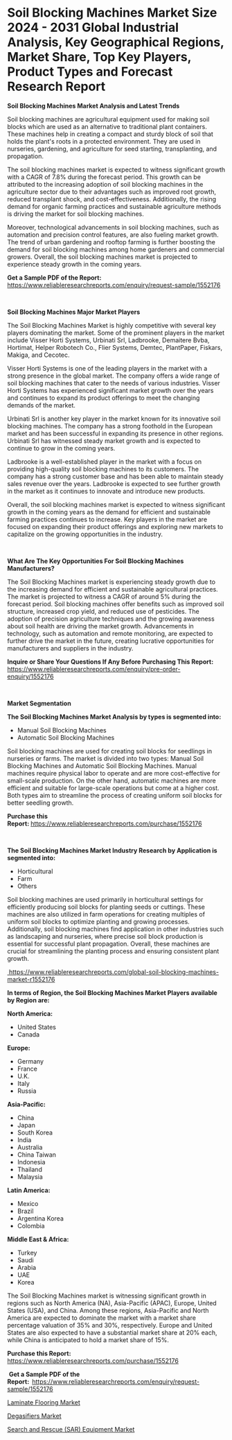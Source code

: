 <p><h1>Soil Blocking Machines Market Size 2024 - 2031 Global Industrial Analysis, Key Geographical Regions, Market Share, Top Key Players, Product Types and Forecast Research Report</h1></p><p><strong>Soil Blocking Machines Market Analysis and Latest Trends</strong></p>
<p><p>Soil blocking machines are agricultural equipment used for making soil blocks which are used as an alternative to traditional plant containers. These machines help in creating a compact and sturdy block of soil that holds the plant's roots in a protected environment. They are used in nurseries, gardening, and agriculture for seed starting, transplanting, and propagation.</p><p>The soil blocking machines market is expected to witness significant growth with a CAGR of 7.8% during the forecast period. This growth can be attributed to the increasing adoption of soil blocking machines in the agriculture sector due to their advantages such as improved root growth, reduced transplant shock, and cost-effectiveness. Additionally, the rising demand for organic farming practices and sustainable agriculture methods is driving the market for soil blocking machines.</p><p>Moreover, technological advancements in soil blocking machines, such as automation and precision control features, are also fueling market growth. The trend of urban gardening and rooftop farming is further boosting the demand for soil blocking machines among home gardeners and commercial growers. Overall, the soil blocking machines market is projected to experience steady growth in the coming years.</p></p>
<p><strong>Get a Sample PDF of the Report:&nbsp;</strong> <a href="https://www.reliableresearchreports.com/enquiry/request-sample/1552176">https://www.reliableresearchreports.com/enquiry/request-sample/1552176</a></p>
<p>&nbsp;</p>
<p><strong>Soil Blocking Machines Major Market Players</strong></p>
<p><p>The Soil Blocking Machines Market is highly competitive with several key players dominating the market. Some of the prominent players in the market include Visser Horti Systems, Urbinati Srl, Ladbrooke, Demaitere Bvba, Hortimat, Helper Robotech Co., Flier Systems, Demtec, PlantPaper, Fiskars, Makiga, and Cecotec.</p><p>Visser Horti Systems is one of the leading players in the market with a strong presence in the global market. The company offers a wide range of soil blocking machines that cater to the needs of various industries. Visser Horti Systems has experienced significant market growth over the years and continues to expand its product offerings to meet the changing demands of the market.</p><p>Urbinati Srl is another key player in the market known for its innovative soil blocking machines. The company has a strong foothold in the European market and has been successful in expanding its presence in other regions. Urbinati Srl has witnessed steady market growth and is expected to continue to grow in the coming years.</p><p>Ladbrooke is a well-established player in the market with a focus on providing high-quality soil blocking machines to its customers. The company has a strong customer base and has been able to maintain steady sales revenue over the years. Ladbrooke is expected to see further growth in the market as it continues to innovate and introduce new products.</p><p>Overall, the soil blocking machines market is expected to witness significant growth in the coming years as the demand for efficient and sustainable farming practices continues to increase. Key players in the market are focused on expanding their product offerings and exploring new markets to capitalize on the growing opportunities in the industry.</p></p>
<p>&nbsp;</p>
<p><strong>What Are The Key Opportunities For Soil Blocking Machines Manufacturers?</strong></p>
<p><p>The Soil Blocking Machines market is experiencing steady growth due to the increasing demand for efficient and sustainable agricultural practices. The market is projected to witness a CAGR of around 5% during the forecast period. Soil blocking machines offer benefits such as improved soil structure, increased crop yield, and reduced use of pesticides. The adoption of precision agriculture techniques and the growing awareness about soil health are driving the market growth. Advancements in technology, such as automation and remote monitoring, are expected to further drive the market in the future, creating lucrative opportunities for manufacturers and suppliers in the industry.</p></p>
<p><strong>Inquire or Share Your Questions If Any Before Purchasing This Report:</strong> <a href="https://www.reliableresearchreports.com/enquiry/pre-order-enquiry/1552176">https://www.reliableresearchreports.com/enquiry/pre-order-enquiry/1552176</a></p>
<p>&nbsp;</p>
<p><strong>Market Segmentation</strong></p>
<p><strong>The Soil Blocking Machines Market Analysis by types is segmented into:</strong></p>
<p><ul><li>Manual Soil Blocking Machines</li><li>Automatic Soil Blocking Machines</li></ul></p>
<p><p>Soil blocking machines are used for creating soil blocks for seedlings in nurseries or farms. The market is divided into two types: Manual Soil Blocking Machines and Automatic Soil Blocking Machines. Manual machines require physical labor to operate and are more cost-effective for small-scale production. On the other hand, automatic machines are more efficient and suitable for large-scale operations but come at a higher cost. Both types aim to streamline the process of creating uniform soil blocks for better seedling growth.</p></p>
<p><strong>Purchase this Report:&nbsp;</strong><a href="https://www.reliableresearchreports.com/purchase/1552176">https://www.reliableresearchreports.com/purchase/1552176</a></p>
<p>&nbsp;</p>
<p><strong>The Soil Blocking Machines Market Industry Research by Application is segmented into:</strong></p>
<p><ul><li>Horticultural</li><li>Farm</li><li>Others</li></ul></p>
<p><p>Soil blocking machines are used primarily in horticultural settings for efficiently producing soil blocks for planting seeds or cuttings. These machines are also utilized in farm operations for creating multiples of uniform soil blocks to optimize planting and growing processes. Additionally, soil blocking machines find application in other industries such as landscaping and nurseries, where precise soil block production is essential for successful plant propagation. Overall, these machines are crucial for streamlining the planting process and ensuring consistent plant growth.</p></p>
<p><a href="https://www.reliableresearchreports.com/global-soil-blocking-machines-market-r1552176">&nbsp;https://www.reliableresearchreports.com/global-soil-blocking-machines-market-r1552176</a></p>
<p><strong>In terms of Region, the Soil Blocking Machines Market Players available by Region are:</strong></p>
<p>
    <p> <strong> North America: </strong>
        <ul>
            <li>United States</li>
            <li>Canada</li>
        </ul>
        </p> 
    <p> <strong> Europe: </strong>
        <ul>
            <li>Germany</li>
            <li>France</li>
            <li>U.K.</li>
            <li>Italy</li>
            <li>Russia</li>
        </ul>
        </p> 
    <p> <strong> Asia-Pacific: </strong>
        <ul>
            <li>China</li>
            <li>Japan</li>
            <li>South Korea</li>
            <li>India</li>
            <li>Australia</li>
            <li>China Taiwan</li>
            <li>Indonesia</li>
            <li>Thailand</li>
            <li>Malaysia</li>
        </ul>
        </p> 
    <p> <strong> Latin America: </strong>
        <ul>
            <li>Mexico</li>
            <li>Brazil</li>
            <li>Argentina Korea</li>
            <li>Colombia</li>
        </ul>
        </p> 
    <p> <strong> Middle East & Africa: </strong>
        <ul>
            <li>Turkey</li>
            <li>Saudi</li>
            <li>Arabia</li>
            <li>UAE</li>
            <li>Korea</li>
        </ul>
    </p>
    </p>
<p><p>The Soil Blocking Machines market is witnessing significant growth in regions such as North America (NA), Asia-Pacific (APAC), Europe, United States (USA), and China. Among these regions, Asia-Pacific and North America are expected to dominate the market with a market share percentage valuation of 35% and 30%, respectively. Europe and United States are also expected to have a substantial market share at 20% each, while China is anticipated to hold a market share of 15%.</p></p>
<p><strong>Purchase this Report: </strong><a href="https://www.reliableresearchreports.com/purchase/1552176">https://www.reliableresearchreports.com/purchase/1552176</a></p>
<p>&nbsp;<strong>Get a Sample PDF of the Report:&nbsp;&nbsp;</strong><a href="https://www.reliableresearchreports.com/enquiry/request-sample/1552176">https://www.reliableresearchreports.com/enquiry/request-sample/1552176</a></p>
<p><strong></strong></p>
<p><p><a href="https://issuu.com/reportprime-2/docs/laminate-flooring-market-size-2030.pptx">Laminate Flooring Market</a></p><p><a href="https://view.publitas.com/reportprime-1/degasifiers-market-insights-into-market-cagr-market-trends-and-growth-strategies/">Degasifiers Market</a></p><p><a href="https://github.com/mabutironaldo/Market-Research-Report-List-4/blob/main/search-and-rescue-sar-equipment-market.md">Search and Rescue (SAR) Equipment Market</a></p></p>